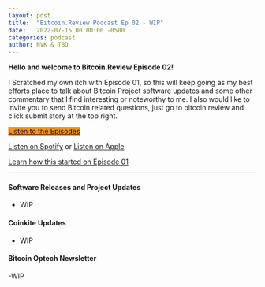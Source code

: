 ```yaml
---
layout: post
title:  "Bitcoin.Review Podcast Ep 02 - WIP"
date:   2022-07-15 00:00:00 -0500
categories: podcast
author: NVK & TBD
---
```



<b>Hello and welcome to Bitcoin.Review Episode 02!</b>

I Scratched my own itch with Episode 01, so this will keep going as my best efforts place to talk about Bitcoin Project software updates and some other commentary that I find interesting or noteworthy to me. I also would like to invite you to send Bitcoin related questions, just go to bitcoin.review and click submit story at the top right.


<a href="https://anchor.fm/bitcoinreview" class="btn btn-primary btn-large" style="background:#f7931a;"> Listen to the Episodes </a>

[Listen on Spotify](https://open.spotify.com/show/65cGjse0oWooMqHlTVUida) or [Listen on Apple](https://open.spotify.com/show/65cGjse0oWooMqHlTVUida)

[Learn how this started on Episode 01](https://bitcoin.review/podcast/2022/06/27/Episode-01.html)

<hr>

#### Software Releases and Project Updates

- WIP

#### Coinkite Updates

- WIP

#### Bitcoin Optech Newsletter

-WIP


